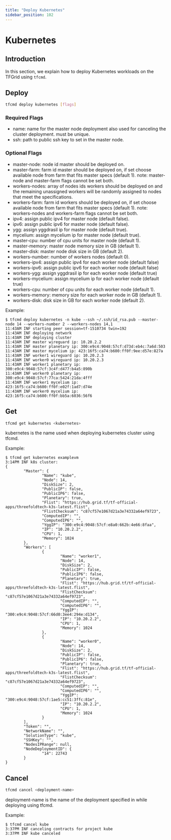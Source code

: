 ```yaml
---
title: "Deploy Kubernetes"
sidebar_position: 102
---
```


<h1>Kubernetes</h1>

## Introduction

In this section, we explain how to deploy Kubernetes workloads on the TFGrid using `tfcmd`.

## Deploy

```bash
tfcmd deploy kubernetes [flags]
```

### Required Flags

- name: name for the master node deployment also used for canceling the cluster deployment. must be unique.
- ssh: path to public ssh key to set in the master node.

### Optional Flags

- master-node: node id master should be deployed on.
- master-farm: farm id master should be deployed on, if set choose available node from farm that fits master specs (default 1). note: master-node and master-farm flags cannot be set both.
- workers-nodes: array of nodes ids workers should be deployed on and the remaining unassigned workers will be randomly assigned to nodes that meet the specifications.
- workers-farm: farm id workers should be deployed on, if set choose available node from farm that fits master specs (default 1). note: workers-nodes and workers-farm flags cannot be set both.
- ipv4: assign public ipv4 for master node (default false).
- ipv6: assign public ipv6 for master node (default false).
- ygg: assign yggdrasil ip for master node (default true).
- mycelium: assign mycelium ip for master node (default true).
- master-cpu: number of cpu units for master node (default 1).
- master-memory: master node memory size in GB (default 1).
- master-disk: master node disk size in GB (default 2).
- workers-number: number of workers nodes (default 0).
- workers-ipv4: assign public ipv4 for each worker node (default false)
- workers-ipv6: assign public ipv6 for each worker node (default false)
- workers-ygg: assign yggdrasil ip for each worker node (default true)
- workers-mycelium: assign mycelium ip for each worker node (default true)
- workers-cpu: number of cpu units for each worker node (default 1).
- workers-memory: memory size for each worker node in GB (default 1).
- workers-disk: disk size in GB for each worker node (default 2).

Example:

```console
$ tfcmd deploy kubernetes -n kube --ssh ~/.ssh/id_rsa.pub --master-node 14 --workers-number 2 --workers-nodes 14,1
11:43AM INF starting peer session=tf-1510734 twin=192
11:43AM INF deploying network
11:43AM INF deploying cluster
11:43AM INF master wireguard ip: 10.20.2.2
11:43AM INF master planetary ip: 300:e9c4:9048:57cf:d73d:eb4c:7a6d:503
11:43AM INF master mycelium ip: 423:16f5:ca74:b600:ff0f:9ee:d57e:827a
11:43AM INF worker1 wireguard ip: 10.20.2.3
11:43AM INF worker0 wireguard ip: 10.20.2.3
11:43AM INF worker1 planetary ip: 300:e9c4:9048:57cf:3c4f:d477:b4a5:890b
11:43AM INF worker0 planetary ip: 300:e9c4:9048:57cf:77ca:5424:21da:4fff
11:43AM INF worker1 mycelium ip: 423:16f5:ca74:b600:ff0f:e02f:1ad7:d74e
11:43AM INF worker0 mycelium ip: 423:16f5:ca74:b600:ff0f:bb5a:6036:56f6
```

## Get

```bash
tfcmd get kubernetes <kubernetes>
```

kubernetes is the name used when deploying kubernetes cluster using tfcmd.

Example:

```console
$ tfcmd get kubernetes examplevm
3:14PM INF k8s cluster:
{
        "Master": {
                "Name": "kube",
                "Node": 14,
                "DiskSize": 2,
                "PublicIP": false,
                "PublicIP6": false,
                "Planetary": true,
                "Flist": "https://hub.grid.tf/tf-official-apps/threefoldtech-k3s-latest.flist",
                "FlistChecksum": "c87cf57e1067d21a3e74332a64ef9723",
                "ComputedIP": "",
                "ComputedIP6": "",
                "YggIP": "300:e9c4:9048:57cf:e8a0:662b:4e66:8faa",
                "IP": "10.20.2.2",
                "CPU": 1,
                "Memory": 1024
        },
        "Workers": [
                {
                        "Name": "worker1",
                        "Node": 14,
                        "DiskSize": 2,
                        "PublicIP": false,
                        "PublicIP6": false,
                        "Planetary": true,
                        "Flist": "https://hub.grid.tf/tf-official-apps/threefoldtech-k3s-latest.flist",
                        "FlistChecksum": "c87cf57e1067d21a3e74332a64ef9723",
                        "ComputedIP": "",
                        "ComputedIP6": "",
                        "YggIP": "300:e9c4:9048:57cf:66d0:3ee4:294e:d134",
                        "IP": "10.20.2.2",
                        "CPU": 1,
                        "Memory": 1024
                },
                {
                        "Name": "worker0",
                        "Node": 14,
                        "DiskSize": 2,
                        "PublicIP": false,
                        "PublicIP6": false,
                        "Planetary": true,
                        "Flist": "https://hub.grid.tf/tf-official-apps/threefoldtech-k3s-latest.flist",
                        "FlistChecksum": "c87cf57e1067d21a3e74332a64ef9723",
                        "ComputedIP": "",
                        "ComputedIP6": "",
                        "YggIP": "300:e9c4:9048:57cf:1ae5:cc51:3ffc:81e",
                        "IP": "10.20.2.2",
                        "CPU": 1,
                        "Memory": 1024
                }
        ],
        "Token": "",
        "NetworkName": "",
        "SolutionType": "kube",
        "SSHKey": "",
        "NodesIPRange": null,
        "NodeDeploymentID": {
                "14": 22743
        }
}
```

## Cancel

```bash
tfcmd cancel <deployment-name>
```

deployment-name is the name of the deployment specified in while deploying using tfcmd.

Example:

```console
$ tfcmd cancel kube
3:37PM INF canceling contracts for project kube
3:37PM INF kube canceled
```